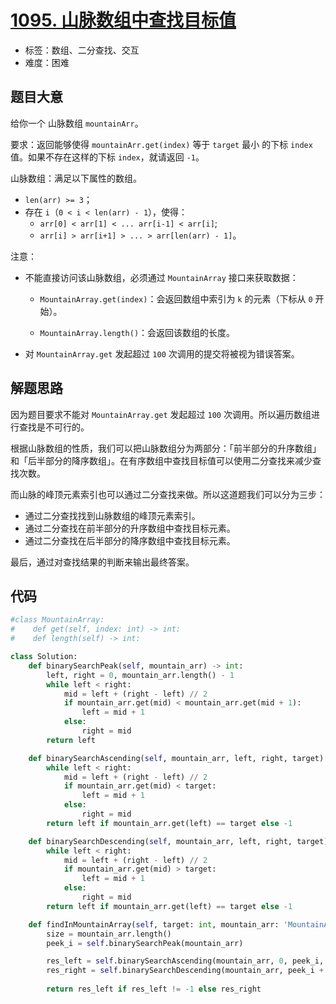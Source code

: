 # [1095. 山脉数组中查找目标值](https://leetcode.cn/problems/find-in-mountain-array/)

- 标签：数组、二分查找、交互
- 难度：困难

## 题目大意

给你一个 山脉数组 `mountainArr`。

要求：返回能够使得 `mountainArr.get(index)` 等于 `target` 最小 的下标 `index` 值。如果不存在这样的下标 `index`，就请返回 `-1`。

山脉数组：满足以下属性的数组。

- `len(arr) >= 3`；
- 存在 `i`（`0 < i < len(arr) - 1`），使得：
  - `arr[0] < arr[1] < ... arr[i-1] < arr[i]`;
  - `arr[i] > arr[i+1] > ... > arr[len(arr) - 1]`。

注意：

- 不能直接访问该山脉数组，必须通过 `MountainArray` 接口来获取数据：

  - `MountainArray.get(index)`：会返回数组中索引为 `k` 的元素（下标从 `0` 开始）。

  - `MountainArray.length()`：会返回该数组的长度。

- 对 `MountainArray.get` 发起超过 `100` 次调用的提交将被视为错误答案。

## 解题思路

因为题目要求不能对 `MountainArray.get` 发起超过 `100` 次调用。所以遍历数组进行查找是不可行的。

根据山脉数组的性质，我们可以把山脉数组分为两部分：「前半部分的升序数组」和「后半部分的降序数组」。在有序数组中查找目标值可以使用二分查找来减少查找次数。

而山脉的峰顶元素索引也可以通过二分查找来做。所以这道题我们可以分为三步：

- 通过二分查找找到山脉数组的峰顶元素索引。
- 通过二分查找在前半部分的升序数组中查找目标元素。
- 通过二分查找在后半部分的降序数组中查找目标元素。

最后，通过对查找结果的判断来输出最终答案。

## 代码

```Python
#class MountainArray:
#    def get(self, index: int) -> int:
#    def length(self) -> int:

class Solution:
    def binarySearchPeak(self, mountain_arr) -> int:
        left, right = 0, mountain_arr.length() - 1
        while left < right:
            mid = left + (right - left) // 2
            if mountain_arr.get(mid) < mountain_arr.get(mid + 1):
                left = mid + 1
            else:
                right = mid
        return left

    def binarySearchAscending(self, mountain_arr, left, right, target):
        while left < right:
            mid = left + (right - left) // 2
            if mountain_arr.get(mid) < target:
                left = mid + 1
            else:
                right = mid
        return left if mountain_arr.get(left) == target else -1

    def binarySearchDescending(self, mountain_arr, left, right, target):
        while left < right:
            mid = left + (right - left) // 2
            if mountain_arr.get(mid) > target:
                left = mid + 1
            else:
                right = mid
        return left if mountain_arr.get(left) == target else -1

    def findInMountainArray(self, target: int, mountain_arr: 'MountainArray') -> int:
        size = mountain_arr.length()
        peek_i = self.binarySearchPeak(mountain_arr)

        res_left = self.binarySearchAscending(mountain_arr, 0, peek_i, target)
        res_right = self.binarySearchDescending(mountain_arr, peek_i + 1, size - 1, target)
        
        return res_left if res_left != -1 else res_right
```
